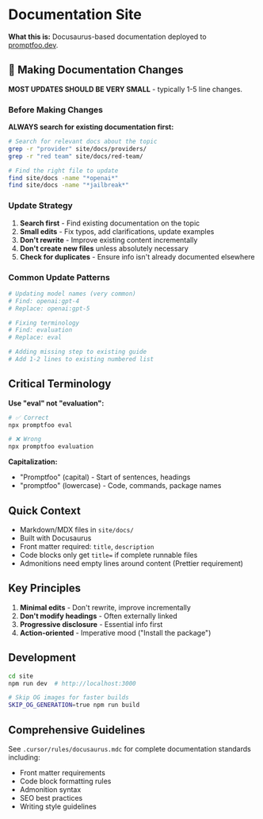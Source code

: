 # Documentation Site

**What this is:** Docusaurus-based documentation deployed to [promptfoo.dev](https://www.promptfoo.dev/).

## 🎯 Making Documentation Changes

**MOST UPDATES SHOULD BE VERY SMALL** - typically 1-5 line changes.

### Before Making Changes

**ALWAYS search for existing documentation first:**

```bash
# Search for relevant docs about the topic
grep -r "provider" site/docs/providers/
grep -r "red team" site/docs/red-team/

# Find the right file to update
find site/docs -name "*openai*"
find site/docs -name "*jailbreak*"
```

### Update Strategy

1. **Search first** - Find existing documentation on the topic
2. **Small edits** - Fix typos, add clarifications, update examples
3. **Don't rewrite** - Improve existing content incrementally
4. **Don't create new files** unless absolutely necessary
5. **Check for duplicates** - Ensure info isn't already documented elsewhere

### Common Update Patterns

```bash
# Updating model names (very common)
# Find: openai:gpt-4
# Replace: openai:gpt-5

# Fixing terminology
# Find: evaluation
# Replace: eval

# Adding missing step to existing guide
# Add 1-2 lines to existing numbered list
```

## Critical Terminology

**Use "eval" not "evaluation":**

```bash
# ✅ Correct
npx promptfoo eval

# ❌ Wrong
npx promptfoo evaluation
```

**Capitalization:**

- "Promptfoo" (capital) - Start of sentences, headings
- "promptfoo" (lowercase) - Code, commands, package names

## Quick Context

- Markdown/MDX files in `site/docs/`
- Built with Docusaurus
- Front matter required: `title`, `description`
- Code blocks only get `title=` if complete runnable files
- Admonitions need empty lines around content (Prettier requirement)

## Key Principles

1. **Minimal edits** - Don't rewrite, improve incrementally
2. **Don't modify headings** - Often externally linked
3. **Progressive disclosure** - Essential info first
4. **Action-oriented** - Imperative mood ("Install the package")

## Development

```bash
cd site
npm run dev  # http://localhost:3000

# Skip OG images for faster builds
SKIP_OG_GENERATION=true npm run build
```

## Comprehensive Guidelines

See `.cursor/rules/docusaurus.mdc` for complete documentation standards including:

- Front matter requirements
- Code block formatting rules
- Admonition syntax
- SEO best practices
- Writing style guidelines
